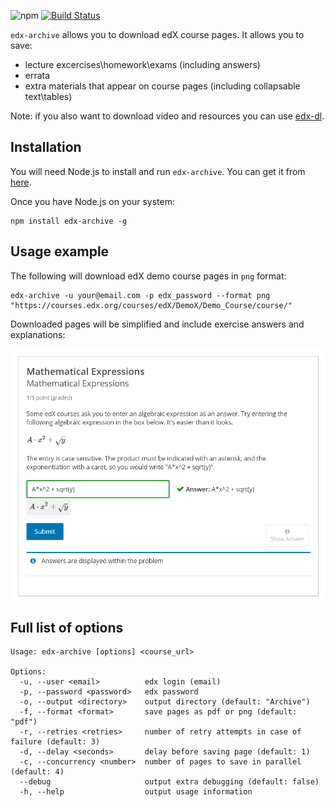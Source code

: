 ![npm](https://img.shields.io/npm/v/edx-archive)
[![Build Status](https://travis-ci.com/EugeneLoy/edx-archive.svg?branch=master)](https://travis-ci.com/EugeneLoy/edx-archive)

`edx-archive` allows you to download edX course pages. It allows you to save:
* lecture excercises\homework\exams (including answers)
* errata
* extra materials that appear on course pages (including collapsable text\tables)

Note: if you also want to download video and resources you can use [edx-dl](https://github.com/coursera-dl/edx-dl).

## Installation

You will need Node.js to install and run `edx-archive`. You can get it from [here](https://nodejs.org/en/download/).

Once you have Node.js on your system:

```
npm install edx-archive -g
```

## Usage example

The following will download edX demo course pages in `png` format:

```
edx-archive -u your@email.com -p edx_password --format png "https://courses.edx.org/courses/edX/DemoX/Demo_Course/course/"
```

Downloaded pages will be simplified and include exercise answers and explanations:

![example](example.png)


## Full list of options

```
Usage: edx-archive [options] <course_url>

Options:
  -u, --user <email>          edx login (email)
  -p, --password <password>   edx password
  -o, --output <directory>    output directory (default: "Archive")
  -f, --format <format>       save pages as pdf or png (default: "pdf")
  -r, --retries <retries>     number of retry attempts in case of failure (default: 3)
  -d, --delay <seconds>       delay before saving page (default: 1)
  -c, --concurrency <number>  number of pages to save in parallel (default: 4)
  --debug                     output extra debugging (default: false)
  -h, --help                  output usage information
```
